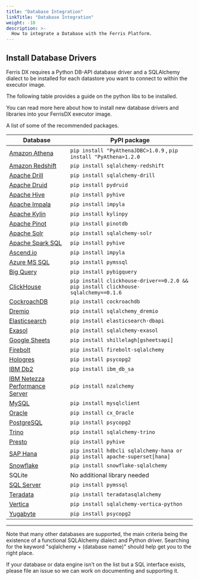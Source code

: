 ```yaml
---
title: "Database Integration"
linkTitle: "Database Integration"
weight: -10
description: >-
  How to integrate a Database with the Ferris Platform.
---
```

## Install Database Drivers

Ferris DX requires a Python DB-API database driver and a SQLAlchemy dialect to be installed for each datastore you want to connect to within the executor image.

The following table provides a guide on the python libs to be installed.

You can read more here about how to install new database drivers and libraries into your FerrisDX executor image.

A list of some of the recommended packages.

| Database                                                     | PyPI package                                                 |
| ------------------------------------------------------------ | ------------------------------------------------------------ |
| [Amazon Athena](https://superset.apache.org/docs/databases/athena) | `pip install "PyAthenaJDBC>1.0.9` , `pip install "PyAthena>1.2.0` |
| [Amazon Redshift](https://superset.apache.org/docs/databases/redshift) | `pip install sqlalchemy-redshift`                            |
| [Apache Drill](https://superset.apache.org/docs/databases/drill) | `pip install sqlalchemy-drill`                               |
| [Apache Druid](https://superset.apache.org/docs/databases/druid) | `pip install pydruid`                                        |
| [Apache Hive](https://superset.apache.org/docs/databases/hive) | `pip install pyhive`                                         |
| [Apache Impala](https://superset.apache.org/docs/databases/impala) | `pip install impyla`                                         |
| [Apache Kylin](https://superset.apache.org/docs/databases/kylin) | `pip install kylinpy`                                        |
| [Apache Pinot](https://superset.apache.org/docs/databases/pinot) | `pip install pinotdb`                                        |
| [Apache Solr](https://superset.apache.org/docs/databases/solr) | `pip install sqlalchemy-solr`                                |
| [Apache Spark SQL](https://superset.apache.org/docs/databases/spark-sql) | `pip install pyhive`                                         |
| [Ascend.io](https://superset.apache.org/docs/databases/ascend) | `pip install impyla`                                         |
| [Azure MS SQL](https://superset.apache.org/docs/databases/sql-server) | `pip install pymssql`                                        |
| [Big Query](https://superset.apache.org/docs/databases/bigquery) | `pip install pybigquery`                                     |
| [ClickHouse](https://superset.apache.org/docs/databases/clickhouse) | `pip install clickhouse-driver==0.2.0 && pip install clickhouse-sqlalchemy==0.1.6` |
| [CockroachDB](https://superset.apache.org/docs/databases/cockroachdb) | `pip install cockroachdb`                                    |
| [Dremio](https://superset.apache.org/docs/databases/dremio)  | `pip install sqlalchemy_dremio`                              |
| [Elasticsearch](https://superset.apache.org/docs/databases/elasticsearch) | `pip install elasticsearch-dbapi`                            |
| [Exasol](https://superset.apache.org/docs/databases/exasol)  | `pip install sqlalchemy-exasol`                              |
| [Google Sheets](https://superset.apache.org/docs/databases/google-sheets) | `pip install shillelagh[gsheetsapi]`                         |
| [Firebolt](https://superset.apache.org/docs/databases/firebolt) | `pip install firebolt-sqlalchemy`                            |
| [Hologres](https://superset.apache.org/docs/databases/hologres) | `pip install psycopg2`                                       |
| [IBM Db2](https://superset.apache.org/docs/databases/ibm-db2) | `pip install ibm_db_sa`                                      |
| [IBM Netezza Performance Server](https://superset.apache.org/docs/databases/netezza) | `pip install nzalchemy`                                      |
| [MySQL](https://superset.apache.org/docs/databases/mysql)    | `pip install mysqlclient`                                    |
| [Oracle](https://superset.apache.org/docs/databases/oracle)  | `pip install cx_Oracle`                                      |
| [PostgreSQL](https://superset.apache.org/docs/databases/postgres) | `pip install psycopg2`                                       |
| [Trino](https://superset.apache.org/docs/databases/trino)    | `pip install sqlalchemy-trino`                               |
| [Presto](https://superset.apache.org/docs/databases/presto)  | `pip install pyhive`                                         |
| [SAP Hana](https://superset.apache.org/docs/databases/hana)  | `pip install hdbcli sqlalchemy-hana or pip install apache-superset[hana]` |
| [Snowflake](https://superset.apache.org/docs/databases/snowflake) | `pip install snowflake-sqlalchemy`                           |
| SQLite                                                       | No additional library needed                                 |
| [SQL Server](https://superset.apache.org/docs/databases/sql-server) | `pip install pymssql`                                        |
| [Teradata](https://superset.apache.org/docs/databases/teradata) | `pip install teradatasqlalchemy`                             |
| [Vertica](https://superset.apache.org/docs/databases/vertica) | `pip install sqlalchemy-vertica-python`                      |
| [Yugabyte](https://superset.apache.org/docs/databases/yugabyte) | `pip install psycopg2`                                       |

------

Note that many other databases are supported, the main criteria being the existence of a functional SQLAlchemy dialect and Python driver. Searching for the keyword "sqlalchemy + (database name)" should help get you to the right place.

If your database or data engine isn't on the list but a SQL interface exists, please file an issue so we can work on documenting and supporting it.